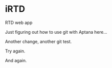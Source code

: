 iRTD
====

RTD web app

Just figuring out how to use git with Aptana here...

Another change, another git test.

Try again.

And again.
